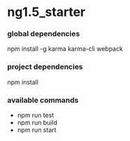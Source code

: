# ng1.5_starter

### global dependencies

npm install -g karma karma-cli webpack

### project dependencies

npm install

### available commands

* npm run test
* npm run build
* npm run start
